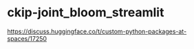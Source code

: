 # ckip-joint_bloom_streamlit
https://discuss.huggingface.co/t/custom-python-packages-at-spaces/17250
